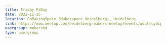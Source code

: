 ```yaml
---
title: Friday PiDay
date: 2022-11-25
location: CoMakingSpace (Makerspace Heidelberg), Heidelberg
link: https://www.meetup.com/heidelberg-makers-meetup/events/wdbltsydcpbhc/
usergroup: makershd
type: usergroup
---
```

